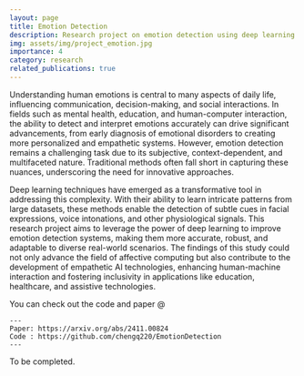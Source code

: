 ```yaml
---
layout: page
title: Emotion Detection
description: Research project on emotion detection using deep learning techniques
img: assets/img/project_emotion.jpg
importance: 4
category: research
related_publications: true
---
```


Understanding human emotions is central to many aspects of daily life, influencing communication, decision-making, and social interactions. In fields such as mental health, education, and human-computer interaction, the ability to detect and interpret emotions accurately can drive significant advancements, from early diagnosis of emotional disorders to creating more personalized and empathetic systems. However, emotion detection remains a challenging task due to its subjective, context-dependent, and multifaceted nature. Traditional methods often fall short in capturing these nuances, underscoring the need for innovative approaches.

Deep learning techniques have emerged as a transformative tool in addressing this complexity. With their ability to learn intricate patterns from large datasets, these methods enable the detection of subtle cues in facial expressions, voice intonations, and other physiological signals. This research project aims to leverage the power of deep learning to improve emotion detection systems, making them more accurate, robust, and adaptable to diverse real-world scenarios. The findings of this study could not only advance the field of affective computing but also contribute to the development of empathetic AI technologies, enhancing human-machine interaction and fostering inclusivity in applications like education, healthcare, and assistive technologies.

You can check out the code and paper @

    ---
    Paper: https://arxiv.org/abs/2411.00824
    Code : https://github.com/chengq220/EmotionDetection
    ---

To be completed. 